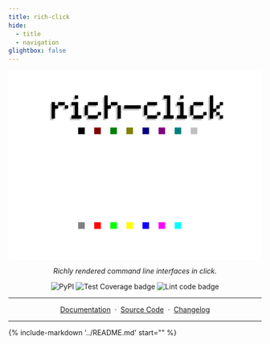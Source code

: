 ```yaml
---
title: rich-click
hide:
  - title
  - navigation
glightbox: false
---
```


<style>
  .md-typeset h1,
  .md-content__button {
    display: none;
  }
</style>

<p align="center">
<img src="images/rich-click-logo.png#only-light" align="center" class="glightbox-disable">
<img src="images/rich-click-logo-darkmode.png#only-dark" align="center" class="glightbox-disable">
</p>
<p align="center">
    <em>Richly rendered command line interfaces in click.</em>
</p>
<p align="center">
    <img src="https://img.shields.io/pypi/v/rich-click?logo=pypi" alt="PyPI"/>
    <img src="https://github.com/ewels/rich-click/workflows/Test%20Coverage/badge.svg" alt="Test Coverage badge">
    <img src="https://github.com/ewels/rich-click/workflows/Lint%20code/badge.svg" alt="Lint code badge">
</p>


---

<p align="center">
    <a href="https://ewels.github.io/rich-click">Documentation</a>&nbsp&nbsp·&nbsp&nbsp<a href="https://github.com/ewels/rich-click">Source Code</a>&nbsp&nbsp·&nbsp&nbsp<a href="https://github.com/ewels/rich-click">Changelog</a>
</p>

---

{%
    include-markdown '../README.md'
    start="<!--include-start-->"
%}

<script>
document.addEventListener('DOMContentLoaded', function() {
    const images = document.querySelectorAll('img[src^="images/"]:not(.glightbox-disable)');
    images.forEach(function(img) {
        img.classList.add('screenshot');
    });
});
</script>
